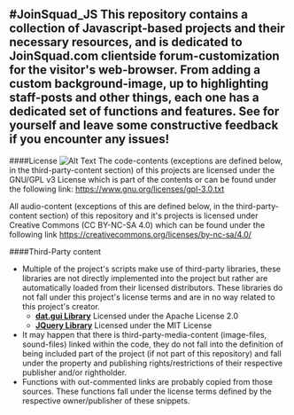 #JoinSquad_JS
This repository contains a collection of Javascript-based projects and their necessary resources, and is dedicated to JoinSquad.com clientside forum-customization for the visitor's web-browser.
From adding a custom background-image, up to highlighting staff-posts and other things, each one has a dedicated set of functions and features. See for yourself and leave some constructive feedback if you encounter any issues!
--

####License
![Alt Text](https://www.gnu.org/graphics/gplv3-88x31.png)
The code-contents (exceptions are defined below, in the third-party-content section) of this projects are licensed under the GNU/GPL v3 License which is part of the contents or can be found under the following link: https://www.gnu.org/licenses/gpl-3.0.txt

All audio-content (exceptions of this are defined below, in the third-party-content section) of this repository and it's projects is licensed under Creative Commons (CC BY-NC-SA 4.0) which can be found under the following link https://creativecommons.org/licenses/by-nc-sa/4.0/

####Third-Party content
* Multiple of the project's scripts make use of third-party libraries, these libraries are not directly implemented into the project but rather are automatically loaded from their licensed distributors. These libraries do not fall under this project's license terms and are in no way related to this project's creator.
  * [**dat.gui Library**](https://github.com/dataarts/dat.gui) Licensed under the Apache License 2.0
  * [**JQuery Library**](https://jquery.org) Licensed under the MIT License
* It may happen that there is third-party-media-content (image-files, sound-files) linked within the code, they do not fall into the definition of being included part of the project (if not part of this repository) and fall under the property and publishing rights/restrictions of their respective publisher and/or rightholder.
* Functions with out-commented links are probably copied from those sources. These functions fall under the license terms defined by the respective owner/publisher of these snippets.
